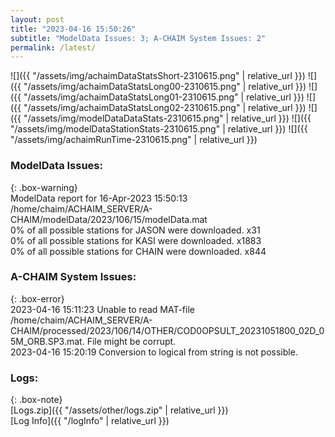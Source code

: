```yaml
---
layout: post
title: "2023-04-16 15:50:26"
subtitle: "ModelData Issues: 3; A-CHAIM System Issues: 2"
permalink: /latest/
---
```


![]({{ "/assets/img/achaimDataStatsShort-2310615.png" | relative_url }})
![]({{ "/assets/img/achaimDataStatsLong00-2310615.png" | relative_url }})
![]({{ "/assets/img/achaimDataStatsLong01-2310615.png" | relative_url }})
![]({{ "/assets/img/achaimDataStatsLong02-2310615.png" | relative_url }})
![]({{ "/assets/img/modelDataDataStats-2310615.png" | relative_url }})
![]({{ "/assets/img/modelDataStationStats-2310615.png" | relative_url }})
![]({{ "/assets/img/achaimRunTime-2310615.png" | relative_url }})


### ModelData Issues:  
  
{: .box-warning}  
 ModelData report for 16-Apr-2023 15:50:13   
 /home/chaim/ACHAIM_SERVER/A-CHAIM/modelData/2023/106/15/modelData.mat   
 0% of all possible stations for JASON were downloaded. x31   
 0% of all possible stations for KASI were downloaded. x1883   
 0% of all possible stations for CHAIN were downloaded. x844   
  
### A-CHAIM System Issues:  
  
{: .box-error}  
2023-04-16 15:11:23 Unable to read MAT-file /home/chaim/ACHAIM_SERVER/A-CHAIM/processed/2023/106/14/OTHER/COD0OPSULT_20231051800_02D_05M_ORB.SP3.mat. File might be corrupt.  
2023-04-16 15:20:19 Conversion to logical from string is not possible.  

### Logs:  
  
{: .box-note}  
[Logs.zip]({{ "/assets/other/logs.zip" | relative_url }})  
[Log Info]({{ "/logInfo" | relative_url }})  
